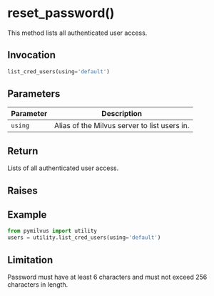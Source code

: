 # reset_password()

This method lists all authenticated user access.

## Invocation

```python
list_cred_users(using='default')
```

## Parameters

| Parameter                    |  Description                                    |
| ---------------------------- | ----------------------------------------------- |
| <code>using</code>           | Alias of the Milvus server to list users in.    |

## Return

Lists of all authenticated user access.

## Raises



## Example

```python
from pymilvus import utility
users = utility.list_cred_users(using='default')
```

## Limitation

Password must have at least 6 characters and must not exceed 256 characters in length.